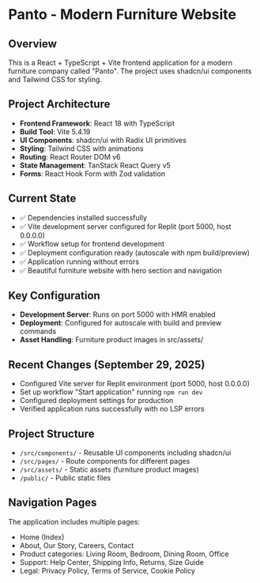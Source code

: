 # Panto - Modern Furniture Website

## Overview
This is a React + TypeScript + Vite frontend application for a modern furniture company called "Panto". The project uses shadcn/ui components and Tailwind CSS for styling.

## Project Architecture
- **Frontend Framework**: React 18 with TypeScript
- **Build Tool**: Vite 5.4.19
- **UI Components**: shadcn/ui with Radix UI primitives
- **Styling**: Tailwind CSS with animations
- **Routing**: React Router DOM v6
- **State Management**: TanStack React Query v5
- **Forms**: React Hook Form with Zod validation

## Current State
- ✅ Dependencies installed successfully
- ✅ Vite development server configured for Replit (port 5000, host 0.0.0.0)
- ✅ Workflow setup for frontend development
- ✅ Deployment configuration ready (autoscale with npm build/preview)
- ✅ Application running without errors
- ✅ Beautiful furniture website with hero section and navigation

## Key Configuration
- **Development Server**: Runs on port 5000 with HMR enabled
- **Deployment**: Configured for autoscale with build and preview commands
- **Asset Handling**: Furniture product images in src/assets/

## Recent Changes (September 29, 2025)
- Configured Vite server for Replit environment (port 5000, host 0.0.0.0)
- Set up workflow "Start application" running `npm run dev`
- Configured deployment settings for production
- Verified application runs successfully with no LSP errors

## Project Structure
- `/src/components/` - Reusable UI components including shadcn/ui
- `/src/pages/` - Route components for different pages
- `/src/assets/` - Static assets (furniture product images)
- `/public/` - Public static files

## Navigation Pages
The application includes multiple pages:
- Home (Index)
- About, Our Story, Careers, Contact
- Product categories: Living Room, Bedroom, Dining Room, Office
- Support: Help Center, Shipping Info, Returns, Size Guide
- Legal: Privacy Policy, Terms of Service, Cookie Policy